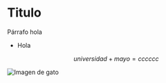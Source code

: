 # Titulo

Párrafo
hola 

* Hola

$$universidad + mayo = cccccc$$

![Imagen de gato](https://naturcanin.com/wp-content/uploads/2024/07/los-gatos-pueden-comer-calabacin-1.jpg.webp)


